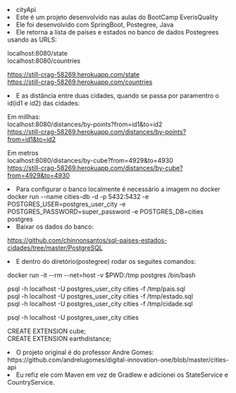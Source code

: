 
   
   <li>cityApi</li>
  <li>Este é um projeto desenvolvido nas aulas do BootCamp EverisQuality<br></li>
  <li> Ele foi desenvolvido com SpringBoot, Postegree, Java <br></li>
 <li>Ele retorna a lista de países e estados no banco de dados Postegrees usando as URLS:<br></li>

localhost:8080/state<br>
localhost:8080/countries<br>

https://still-crag-58269.herokuapp.com/state<br>
https://still-crag-58269.herokuapp.com/countries<br>

<li> E as distância entre duas cidades, quando se passa por paramentro o id(id1 e id2) das cidades:<br></li>

Em millhas:<br>
localhost:8080/distances/by-points?from=id1&to=id2<br>
https://still-crag-58269.herokuapp.com/distances/by-points?from=id1&to=id2<br>


Em metros<br>
localhost:8080/distances/by-cube?from=4929&to=4930<br>
https://still-crag-58269.herokuapp.com/distances/by-cube?from=4929&to=4930<br>


<li> Para configurar o banco localmente é necessário a imagem no docker<br></li>
docker run --name cities-db -d -p 5432:5432 -e POSTGRES_USER=postgres_user_city -e POSTGRES_PASSWORD=super_password -e POSTGRES_DB=cities postgres<br>

 <li> Baixar os dados do banco:<br></li>

https://github.com/chinnonsantos/sql-paises-estados-cidades/tree/master/PostgreSQL<br>
 
 

<li> E dentro do diretório(postegree) rodar os seguites comandos:<br></li>

docker run -it --rm --net=host -v $PWD:/tmp postgres /bin/bash<br>

psql -h localhost -U postgres_user_city cities -f /tmp/pais.sql<br>
psql -h localhost -U postgres_user_city cities -f /tmp/estado.sql<br>
psql -h localhost -U postgres_user_city cities -f /tmp/cidade.sql<br>

psql -h localhost -U postgres_user_city cities<br>

CREATE EXTENSION cube; <br>
CREATE EXTENSION earthdistance;<br>

<li> O projeto original é do professor Andre Gomes: <br></li>
https://github.com/andrelugomes/digital-innovation-one/blob/master/cities-api<br>

<li> Eu refiz ele com Maven em vez de  Gradlew e adicionei os StateService e CountryService.<br></li>
 </ul>   
